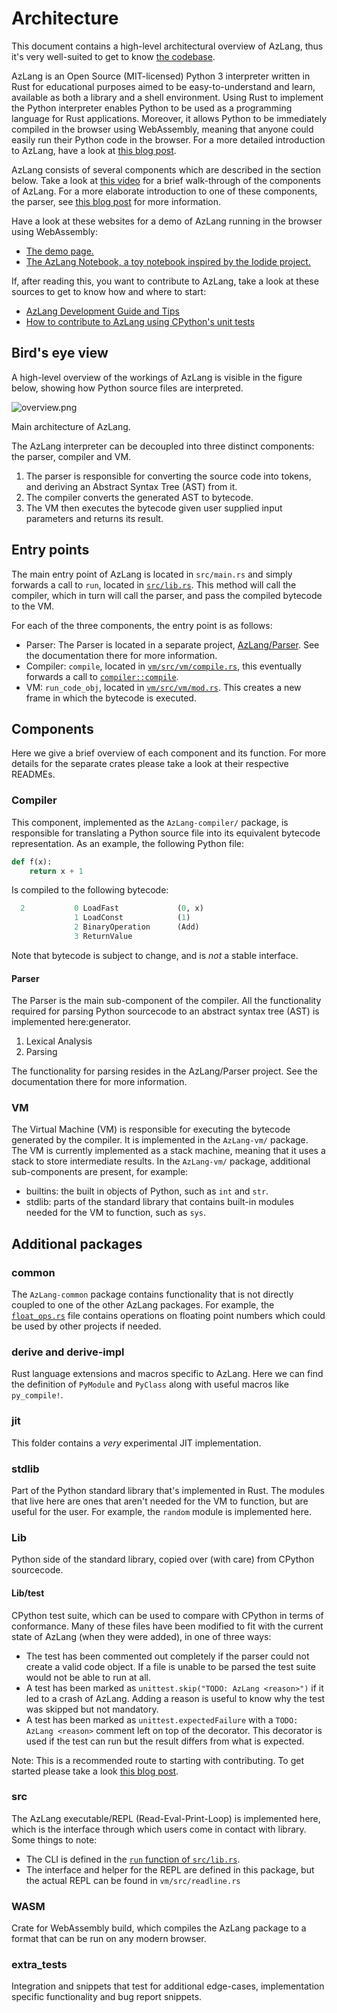 # Architecture

This document contains a high-level architectural overview of AzLang, thus it's very well-suited to get to know [the codebase][1].

AzLang is an Open Source (MIT-licensed) Python 3 interpreter written in Rust for educational purposes aimed to be easy-to-understand and learn, available as both a library and a shell environment. Using Rust to implement the Python interpreter enables Python to be used as a programming language for Rust applications. Moreover, it allows Python to be immediately compiled in the browser using WebAssembly, meaning that anyone could easily run their Python code in the browser. For a more detailed introduction to AzLang, have a look at [this blog post][2].

AzLang consists of several components which are described in the section below. Take a look at [this video][3] for a brief walk-through of the components of AzLang. For a more elaborate introduction to one of these components, the parser, see [this blog post][4] for more information.

Have a look at these websites for a demo of AzLang running in the browser using WebAssembly:

- [The demo page.][5]
- [The AzLang Notebook, a toy notebook inspired by the Iodide project.][6]

If, after reading this, you want to contribute to AzLang, take a look at these sources to get to know how and where to start:

- [AzLang Development Guide and Tips][7]
- [How to contribute to AzLang using CPython's unit tests][8]

## Bird's eye view

A high-level overview of the workings of AzLang is visible in the figure below, showing how Python source files are interpreted.

![overview.png](overview.png)

Main architecture of AzLang.

The AzLang interpreter can be decoupled into three distinct components: the parser, compiler and VM.

1. The parser is responsible for converting the source code into tokens, and deriving an Abstract Syntax Tree (AST) from it.
2. The compiler converts the generated AST to bytecode.
3. The VM then executes the bytecode given user supplied input parameters and returns its result.

## Entry points

The main entry point of AzLang is located in `src/main.rs` and simply forwards a call to `run`, located in [`src/lib.rs`][9]. This method will call the compiler, which in turn will call the parser, and pass the compiled bytecode to the VM.

For each of the three components, the entry point is as follows:

- Parser: The Parser is located in a separate project, [AzLang/Parser][10]. See the documentation there for more information.
- Compiler: `compile`, located in [`vm/src/vm/compile.rs`][11], this eventually forwards a call to [`compiler::compile`][12].
- VM: `run_code_obj`, located in [`vm/src/vm/mod.rs`][13]. This creates a new frame in which the bytecode is executed.

## Components

Here we give a brief overview of each component and its function. For more details for the separate crates please take a look at their respective READMEs.

### Compiler

This component, implemented as the `AzLang-compiler/` package, is responsible for translating a Python source file into its equivalent bytecode representation. As an example, the following Python file:

```python
def f(x):
    return x + 1
```

Is compiled to the following bytecode:

```python
  2           0 LoadFast             (0, x)
              1 LoadConst            (1)
              2 BinaryOperation      (Add)
              3 ReturnValue
```

Note that bytecode is subject to change, and is _not_ a stable interface.

#### Parser

The Parser is the main sub-component of the compiler. All the functionality required for parsing Python sourcecode to an abstract syntax tree (AST) is implemented here:generator.

1. Lexical Analysis
2. Parsing

The functionality for parsing resides in the AzLang/Parser project. See the documentation there for more information.

### VM

The Virtual Machine (VM) is responsible for executing the bytecode generated by the compiler. It is implemented in the `AzLang-vm/` package. The VM is currently implemented as a stack machine, meaning that it uses a stack to store intermediate results. In the `AzLang-vm/` package, additional sub-components are present, for example:

- builtins: the built in objects of Python, such as `int` and `str`.
- stdlib: parts of the standard library that contains built-in modules needed for the VM to function, such as `sys`.

## Additional packages

### common

The `AzLang-common` package contains functionality that is not directly coupled to one of the other AzLang packages. For example, the [`float_ops.rs`][14] file contains operations on floating point numbers
which could be used by other projects if needed.

### derive and derive-impl

Rust language extensions and macros specific to AzLang. Here we can find the definition of `PyModule` and `PyClass` along with useful macros like `py_compile!`.

### jit

This folder contains a _very_ experimental JIT implementation.

### stdlib

Part of the Python standard library that's implemented in Rust. The modules that live here are ones that aren't needed for the VM to function, but are useful for the user. For example, the `random` module is implemented here.

### Lib

Python side of the standard library, copied over (with care) from CPython sourcecode.

#### Lib/test

CPython test suite, which can be used to compare with CPython in terms of conformance.
Many of these files have been modified to fit with the current state of AzLang (when they were added), in one of three ways:

- The test has been commented out completely if the parser could not create a valid code object. If a file is unable to be parsed
  the test suite would not be able to run at all.
- A test has been marked as `unittest.skip("TODO: AzLang <reason>")` if it led to a crash of AzLang. Adding a reason
  is useful to know why the test was skipped but not mandatory.
- A test has been marked as `unittest.expectedFailure` with a `TODO: AzLang <reason>` comment left on top of the decorator. This decorator is used if the test can run but the result differs from what is expected.

Note: This is a recommended route to starting with contributing. To get started please take a look [this blog post][15].

### src

The AzLang executable/REPL (Read-Eval-Print-Loop) is implemented here, which is the interface through which users come in contact with library.
Some things to note:

- The CLI is defined in the [`run` function of `src/lib.rs`][16].
- The interface and helper for the REPL are defined in this package, but the actual REPL can be found in `vm/src/readline.rs`

### WASM

Crate for WebAssembly build, which compiles the AzLang package to a format that can be run on any modern browser.

### extra_tests

Integration and snippets that test for additional edge-cases, implementation specific functionality and bug report snippets.

[1]: https://github.com/AzLang/AzLang
[2]: https://2021.desosa.nl/projects/AzLang/posts/vision/
[3]: https://www.youtube.com/watch?v=nJDY9ASuiLc&t=213s
[4]: https://AzLang.github.io/2020/04/02/thing-explainer-parser.html
[5]: https://AzLang.github.io/demo/
[6]: https://AzLang.github.io/demo/notebook/
[7]: https://github.com/AzLang/AzLang/blob/master/DEVELOPMENT.md
[8]: https://AzLang.github.io/guideline/2020/04/04/how-to-contribute-by-cpython-unittest.html
[9]: https://github.com/AzLang/AzLang/blob/0e24cf48c63ae4ca9f829e88142a987cab3a9966/src/lib.rs#L63
[10]: https://github.com/AzLang/Parser
[11]: https://github.com/AzLang/AzLang/blob/0e24cf48c63ae4ca9f829e88142a987cab3a9966/vm/src/vm/compile.rs#LL10C17-L10C17
[12]: https://github.com/AzLang/AzLang/blob/0e24cf48c63ae4ca9f829e88142a987cab3a9966/vm/src/vm/compile.rs#L26
[13]: https://github.com/AzLang/AzLang/blob/0e24cf48c63ae4ca9f829e88142a987cab3a9966/vm/src/vm/mod.rs#L356
[14]: https://github.com/AzLang/AzLang/blob/0e24cf48c63ae4ca9f829e88142a987cab3a9966/common/src/float_ops.rs
[15]: https://AzLang.github.io/guideline/2020/04/04/how-to-contribute-by-cpython-unittest.html
[16]: https://github.com/AzLang/AzLang/blob/0e24cf48c63ae4ca9f829e88142a987cab3a9966/src/lib.rs#L63

